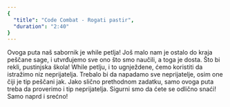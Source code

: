 ```yaml
---
{
  "title": "Code Combat - Rogati pastir",
  "duration": "2:40"
}
---
```


Ovoga puta naš sabornik je while petlja! Još malo nam je ostalo do kraja peščane sage, i utvrđujemo sve ono što smo naučili, a toga je dosta. Što bi rekli, pustinjska škola! While petlju, i to ugnježdene, ćemo koristiti da istražimo niz neprijatelja.  Trebalo bi da napadamo sve neprijatelje, osim one čiji je tip peščani jak. Jako slično prethodnom zadatku, samo ovoga puta treba da proverimo i tip neprijatelja. Sigurni smo da ćete se odlično snaći! Samo naprd i srećno!
